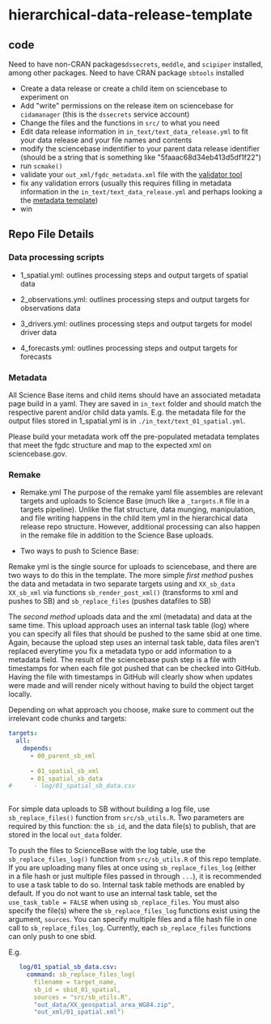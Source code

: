 # hierarchical-data-release-template

## code

Need to have non-CRAN packages`dssecrets`, `meddle`, and `scipiper` installed, among other packages. Need to have CRAN package `sbtools` installed

-   Create a data release or create a child item on sciencebase to experiment on
-   Add "write" permissions on the release item on sciencebase for `cidamanager` (this is the `dssecrets` service account)
-   Change the files and the functions in `src/` to what you need
-   Edit data release information in `in_text/text_data_release.yml` to fit your data release and your file names and contents
-   modify the sciencebase indentifier to your parent data release identifier (should be a string that is something like "5faaac68d34eb413d5df1f22")
-   run `scmake()`
-   validate your `out_xml/fgdc_metadata.xml` file with the [validator tool](https://mrdata.usgs.gov/validation/)
-   fix any validation errors (usually this requires filling in metadata information in the `in_text/text_data_release.yml` and perhaps looking a the [metadata template](https://raw.githubusercontent.com/USGS-R/meddle/master/inst/extdata/FGDC_template.mustache))
-   win

## Repo File Details

### Data processing scripts

-   1_spatial.yml: outlines processing steps and output targets of spatial data

-   2_observations.yml: outlines processing steps and output targets for observations data

-   3_drivers.yml: outlines processing steps and output targets for model driver data

-   4_forecasts.yml: outlines processing steps and output targets for forecasts

### Metadata

All Science Base items and child items should have an associated metadata page build in a yaml. They are saved in `in_text` folder and should match the respective parent and/or child data yamls. E.g. the metadata file for the output files stored in 1_spatial.yml is in `./in_text/text_01_spatial.yml`.

Please build your metadata work off the pre-populated metadata templates that meet the fgdc structure and map to the expected xml on sciencebase.gov.

### Remake

-   Remake.yml The purpose of the remake yaml file assembles are relevant targets and uploads to Science Base (much like a `_targets.R` file in a targets pipeline). Unlike the flat structure, data munging, manipulation, and file writing happens in the child item yml in the hierarchical data release repo structure. However, additional processing can also happen in the remake file in addition to the Science Base uploads.

-   Two ways to push to Science Base:

Remake yml is the single source for uploads to sciencebase, and there are two ways to do this in the template. The more simple *first method* pushes the data and metadata in two separate targets using and `XX_sb_data` `XX_sb_xml` via functions `sb_render_post_xml()` (transforms to xml and pushes to SB) and `sb_replace_files` (pushes datafiles to SB)

The *second method* uploads data and the xml (metadata) and data at the same time. This upload approach uses an internal task table (log) where you can specify all files that should be pushed to the same sbid at one time. Again, because the upload step uses an internal task table, data files aren't replaced everytime you fix a metadata typo or add information to a metadata field. The result of the sciencebase push step is a file with timestamps for when each file got pushed that can be checked into GitHub. Having the file with timestamps in GitHub will clearly show when updates were made and will render nicely without having to build the object target locally.

Depending on what approach you choose, make sure to comment out the irrelevant code chunks and targets:

``` yaml
targets:
  all:
    depends:
      - 00_parent_sb_xml
      
      - 01_spatial_sb_xml
      - 01_spatial_sb_data
#      - log/01_spatial_sb_data.csv
      
```

For simple data uploads to SB without building a log file, use `sb_replace_files()` function from `src/sb_utils.R`. Two parameters are required by this function: the `sb_id`, and the data file(s) to publish, that are stored in the local `out_data` folder.

To push the files to ScienceBase with the log table, use the `sb_replace_files_log()` function from `src/sb_utils.R` of this repo template. If you are uploading many files at once using `sb_replace_files_log` (either in a file hash or just multiple files passed in through `...`), it is recommended to use a task table to do so. Internal task table methods are enabled by default. If you do not want to use an internal task table, set the `use_task_table = FALSE` when using `sb_replace_files`. You must also specify the file(s) where the `sb_replace_files_log` functions exist using the argument, `sources`. You can specify multiple files and a file hash file in one call to `sb_replace_files_log`. Currently, each `sb_replace_files` functions can only push to one sbid.

E.g.

``` yaml
   log/01_spatial_sb_data.csv:
     command: sb_replace_files_log(
       filename = target_name,
       sb_id = sbid_01_spatial,
       sources = "src/sb_utils.R",
       "out_data/XX_geospatial_area_WG84.zip",
       "out_xml/01_spatial.xml")
```
